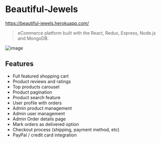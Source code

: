# Beautiful-Jewels
https://beautiful-jewels.herokuapp.com/

> eCommerce platform built with the React, Redux, Express, Node.js and MongoDB.

![image](https://user-images.githubusercontent.com/42705234/98317224-fa4c7b00-1f90-11eb-94cc-df7d349da480.png)

## Features

- Full featured shopping cart
- Product reviews and ratings
- Top products carousel
- Product pagination
- Product search feature
- User profile with orders
- Admin product management
- Admin user management
- Admin Order details page
- Mark orders as delivered option
- Checkout process (shipping, payment method, etc)
- PayPal / credit card integration
